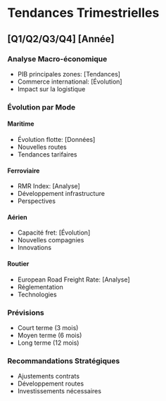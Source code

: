 # Tendances Trimestrielles

## [Q1/Q2/Q3/Q4] [Année]

### Analyse Macro-économique
- PIB principales zones: [Tendances]
- Commerce international: [Évolution]
- Impact sur la logistique

### Évolution par Mode
#### Maritime
- Évolution flotte: [Données]
- Nouvelles routes
- Tendances tarifaires

#### Ferroviaire
- RMR Index: [Analyse]
- Développement infrastructure
- Perspectives

#### Aérien
- Capacité fret: [Évolution]
- Nouvelles compagnies
- Innovations

#### Routier
- European Road Freight Rate: [Analyse]
- Réglementation
- Technologies

### Prévisions
- Court terme (3 mois)
- Moyen terme (6 mois)
- Long terme (12 mois)

### Recommandations Stratégiques
- Ajustements contrats
- Développement routes
- Investissements nécessaires 